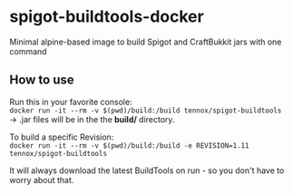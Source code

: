 # spigot-buildtools-docker
Minimal alpine-based image to build Spigot and CraftBukkit jars with one command


## How to use
Run this in your favorite console:  
`docker run -it --rm -v $(pwd)/build:/build tennox/spigot-buildtools`  
-> .jar files will be in the the **build/** directory.

To build a specific Revision:  
`docker run -it --rm -v $(pwd)/build:/build -e REVISION=1.11 tennox/spigot-buildtools`

It will always download the latest BuildTools on run - so you don't have to worry about that.

